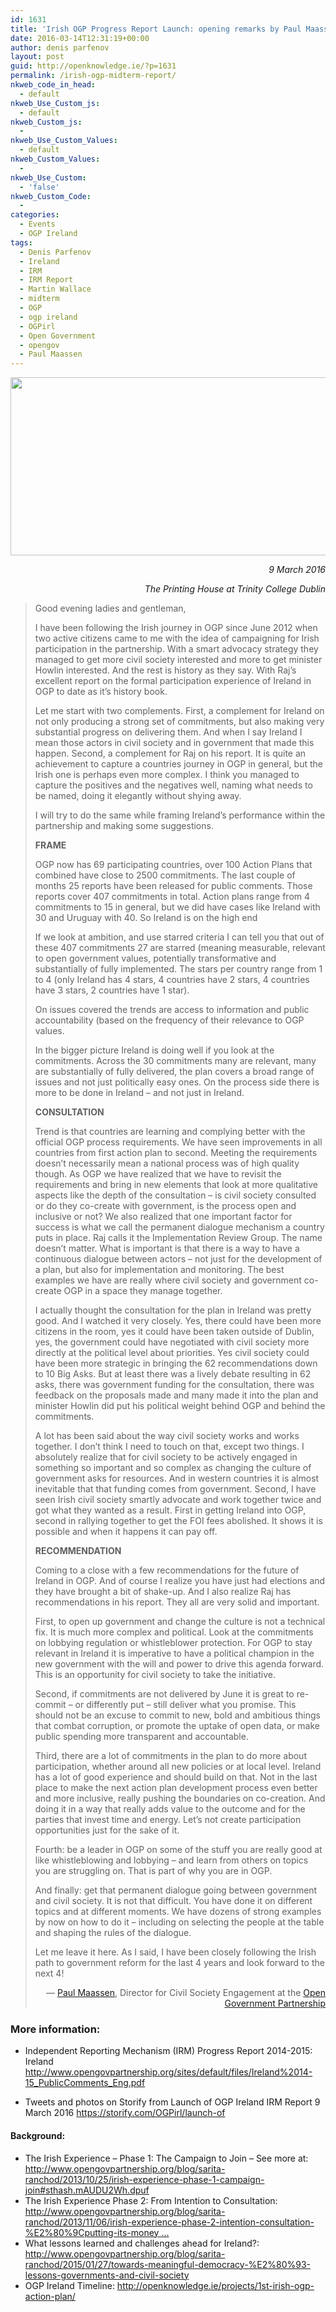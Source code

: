 ```yaml
---
id: 1631
title: 'Irish OGP Progress Report Launch: opening remarks by Paul Maassen'
date: 2016-03-14T12:31:19+00:00
author: denis parfenov
layout: post
guid: http://openknowledge.ie/?p=1631
permalink: /irish-ogp-midterm-report/
nkweb_code_in_head:
  - default
nkweb_Use_Custom_js:
  - default
nkweb_Custom_js:
  - 
nkweb_Use_Custom_Values:
  - default
nkweb_Custom_Values:
  - 
nkweb_Use_Custom:
  - 'false'
nkweb_Custom_Code:
  - 
categories:
  - Events
  - OGP Ireland
tags:
  - Denis Parfenov
  - Ireland
  - IRM
  - IRM Report
  - Martin Wallace
  - midterm
  - OGP
  - ogp ireland
  - OGPirl
  - Open Government
  - opengov
  - Paul Maassen
---
```

<p style="text-align: right;">
  <em><a href="http://openknowledge.ie/wp-content/uploads/2016/03/OGPIrl_banner_light.png" rel="attachment wp-att-1632"><img class="aligncenter wp-image-1632" src="http://openknowledge.ie/wp-content/uploads/2016/03/OGPIrl_banner_light.png" alt="ogp ireland" width="968" height="285" srcset="https://openknowledge.ie/wp-content/uploads/2016/03/OGPIrl_banner_light.png 900w, https://openknowledge.ie/wp-content/uploads/2016/03/OGPIrl_banner_light-300x88.png 300w, https://openknowledge.ie/wp-content/uploads/2016/03/OGPIrl_banner_light-768x226.png 768w" sizes="(max-width: 968px) 100vw, 968px" /></a></em>
</p>

<p style="text-align: right;">
  <em>9 March 2016 </em>
</p>

<p style="text-align: right;">
  <em>The Printing House at Trinity College Dublin</em>
</p>

> Good evening ladies and gentleman,
> 
> I have been following the Irish journey in OGP since June 2012 when two active citizens came to me with the idea of campaigning for Irish participation in the partnership. With a smart advocacy strategy they managed to get more civil society interested and more to get minister Howlin interested. And the rest is history as they say. With Raj’s excellent report on the formal participation experience of Ireland in OGP to date as it’s history book.
> 
> Let me start with two complements. First, a complement for Ireland on not only producing a strong set of commitments, but also making very substantial progress on delivering them. And when I say Ireland I mean those actors in civil society and in government that made this happen. Second, a complement for Raj on his report. It is quite an achievement to capture a countries journey in OGP in general, but the Irish one is perhaps even more complex. I think you managed to capture the positives and the negatives well, naming what needs to be named, doing it elegantly without shying away.
> 
> I will try to do the same while framing Ireland’s performance within the partnership and making some suggestions.
> 
> **FRAME**
> 
> OGP now has 69 participating countries, over 100 Action Plans that combined have close to 2500 commitments. The last couple of months 25 reports have been released for public comments. Those reports cover 407 commitments in total. Action plans range from 4 commitments to 15 in general, but we did have cases like Ireland with 30 and Uruguay with 40. So Ireland is on the high end
> 
> If we look at ambition, and use starred criteria I can tell you that out of these 407 commitments 27 are starred (meaning measurable, relevant to open government values, potentially transformative and substantially of fully implemented. The stars per country range from 1 to 4 (only Ireland has 4 stars, 4 countries have 2 stars, 4 countries have 3 stars, 2 countries have 1 star).
> 
> On issues covered the trends are access to information and public accountability (based on the frequency of their relevance to OGP values.
> 
> In the bigger picture Ireland is doing well if you look at the commitments. Across the 30 commitments many are relevant, many are substantially of fully delivered, the plan covers a broad range of issues and not just politically easy ones. On the process side there is more to be done in Ireland – and not just in Ireland.
> 
> **CONSULTATION**
> 
> Trend is that countries are learning and complying better with the official OGP process requirements. We have seen improvements in all countries from first action plan to second. Meeting the requirements doesn’t necessarily mean a national process was of high quality though. As OGP we have realized that we have to revisit the requirements and bring in new elements that look at more qualitative aspects like the depth of the consultation – is civil society consulted or do they co-create with government, is the process open and inclusive or not? We also realized that one important factor for success is what we call the permanent dialogue mechanism a country puts in place. Raj calls it the Implementation Review Group. The name doesn’t matter. What is important is that there is a way to have a continuous dialogue between actors – not just for the development of a plan, but also for implementation and monitoring. The best examples we have are really where civil society and government co-create OGP in a space they manage together.
> 
> I actually thought the consultation for the plan in Ireland was pretty good. And I watched it very closely. Yes, there could have been more citizens in the room, yes it could have been taken outside of Dublin, yes, the government could have negotiated with civil society more directly at the political level about priorities. Yes civil society could have been more strategic in bringing the 62 recommendations down to 10 Big Asks. But at least there was a lively debate resulting in 62 asks, there was government funding for the consultation, there was feedback on the proposals made and many made it into the plan and minister Howlin did put his political weight behind OGP and behind the commitments.
> 
> A lot has been said about the way civil society works and works together. I don’t think I need to touch on that, except two things. I absolutely realize that for civil society to be actively engaged in something so important and so complex as changing the culture of government asks for resources. And in western countries it is almost inevitable that that funding comes from government. Second, I have seen Irish civil society smartly advocate and work together twice and got what they wanted as a result. First in getting Ireland into OGP, second in rallying together to get the FOI fees abolished. It shows it is possible and when it happens it can pay off.
> 
> **RECOMMENDATION**
> 
> Coming to a close with a few recommendations for the future of Ireland in OGP. And of course I realize you have just had elections and they have brought a bit of shake-up. And I also realize Raj has recommendations in his report. They all are very solid and important.
> 
> First, to open up government and change the culture is not a technical fix. It is much more complex and political. Look at the commitments on lobbying regulation or whistleblower protection. For OGP to stay relevant in Ireland it is imperative to have a political champion in the new government with the will and power to drive this agenda forward. This is an opportunity for civil society to take the initiative.
> 
> Second, if commitments are not delivered by June it is great to re-commit – or differently put – still deliver what you promise. This should not be an excuse to commit to new, bold and ambitious things that combat corruption, or promote the uptake of open data, or make public spending more transparent and accountable.
> 
> Third, there are a lot of commitments in the plan to do more about participation, whether around all new policies or at local level. Ireland has a lot of good experience and should build on that. Not in the last place to make the next action plan development process even better and more inclusive, really pushing the boundaries on co-creation. And doing it in a way that really adds value to the outcome and for the parties that invest time and energy. Let’s not create participation opportunities just for the sake of it.
> 
> Fourth: be a leader in OGP on some of the stuff you are really good at like whistleblowing and lobbying – and learn from others on topics you are struggling on. That is part of why you are in OGP.
> 
> And finally: get that permanent dialogue going between government and civil society. It is not that difficult. You have done it on different topics and at different moments. We have dozens of strong examples by now on how to do it – including on selecting the people at the table and shaping the rules of the dialogue.
> 
> Let me leave it here. As I said, I have been closely following the Irish path to government reform for the last 4 years and look forward to the next 4!
> 
> <p style="text-align: right;">
>   &#8212; <a href="https://twitter.com/maassenpaul" target="_blank">Paul Maassen</a>, Director for Civil Society Engagement at the <a href="http://www.opengovpartnership.org/" target="_blank">Open Government Partnership</a>
> </p>

### 

### More information:

  * Independent Reporting Mechanism (IRM) Progress Report 2014-2015: Ireland <a href="http://www.opengovpartnership.org/sites/default/files/Ireland%2014-15_PublicComments_Eng.pdf" target="_blank">http://www.opengovpartnership.org/sites/default/files/Ireland%2014-15_PublicComments_Eng.pdf</a>
  * <p class="emojify">
      Tweets and photos on Storify from Launch of OGP Ireland IRM Report 9 March 2016 <a href="https://storify.com/OGPirl/launch-of" target="_blank">https://storify.com/OGPirl/launch-of</a>
    </p>

#### Background:

  * The Irish Experience &#8211; Phase 1: The Campaign to Join &#8211; See more at: <a class="link customisable" dir="ltr" title="http://www.opengovpartnership.org/blog/sarita-ranchod/2013/10/25/irish-experience-phase-1-campaign-join#sthash.mAUDU2Wh.dpuf" href="http://t.co/UbA2rooIfI" target="_blank" rel="nofollow" data-expanded-url="http://www.opengovpartnership.org/blog/sarita-ranchod/2013/10/25/irish-experience-phase-1-campaign-join#sthash.mAUDU2Wh.dpuf" data-scribe="element:url"><span class="u-hiddenVisually">http://www.</span>opengovpartnership.org/blog/sarita-ra<span class="u-hiddenVisually">nchod/2013/10/25/irish-experience-phase-1-campaign-join#sthash.mAUDU2Wh.dpuf </span></a>
  * The Irish Experience Phase 2: From Intention to Consultation: <a class="link customisable" dir="ltr" title="http://www.opengovpartnership.org/blog/sarita-ranchod/2013/11/06/irish-experience-phase-2-intention-consultation-%E2%80%9Cputting-its-money" href="http://t.co/Vpl44uuyNP" target="_blank" rel="nofollow" data-expanded-url="http://www.opengovpartnership.org/blog/sarita-ranchod/2013/11/06/irish-experience-phase-2-intention-consultation-%E2%80%9Cputting-its-money" data-scribe="element:url"><span class="u-hiddenVisually">http://www.</span>opengovpartnership.org/blog/sarita-ra<span class="u-hiddenVisually">nchod/2013/11/06/irish-experience-phase-2-intention-consultation-%E2%80%9Cputting-its-money </span>…</a>
  * What lessons learned and challenges ahead for Ireland?: <a class="link customisable" dir="ltr" title="http://www.opengovpartnership.org/blog/sarita-ranchod/2015/01/27/towards-meaningful-democracy-%E2%80%93-lessons-governments-and-civil-society" href="http://t.co/6FRAm4FOaC" target="_blank" rel="nofollow" data-expanded-url="http://www.opengovpartnership.org/blog/sarita-ranchod/2015/01/27/towards-meaningful-democracy-%E2%80%93-lessons-governments-and-civil-society" data-scribe="element:url"><span class="u-hiddenVisually">http://www.</span>opengovpartnership.org/blog/sarita-ra<span class="u-hiddenVisually">nchod/2015/01/27/towards-meaningful-democracy-%E2%80%93-lessons-governments-and-civil-society </span></a>
  * OGP Ireland Timeline: <a href="http://openknowledge.ie/projects/1st-irish-ogp-action-plan/" target="_blank">http://openknowledge.ie/projects/1st-irish-ogp-action-plan/</a>

&nbsp;

&nbsp;

&nbsp;

&nbsp;